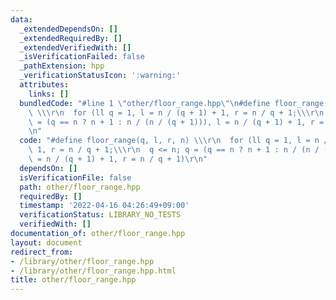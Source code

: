 ```yaml
---
data:
  _extendedDependsOn: []
  _extendedRequiredBy: []
  _extendedVerifiedWith: []
  _isVerificationFailed: false
  _pathExtension: hpp
  _verificationStatusIcon: ':warning:'
  attributes:
    links: []
  bundledCode: "#line 1 \"other/floor_range.hpp\"\n#define floor_range(q, l, r, n)\
    \ \\\r\n  for (ll q = 1, l = n / (q + 1) + 1, r = n / q + 1;\\\r\n  q <= n; q\
    \ = (q == n ? n + 1 : n / (n / (q + 1))), l = n / (q + 1) + 1, r = n / q + 1)\r\
    \n"
  code: "#define floor_range(q, l, r, n) \\\r\n  for (ll q = 1, l = n / (q + 1) +\
    \ 1, r = n / q + 1;\\\r\n  q <= n; q = (q == n ? n + 1 : n / (n / (q + 1))), l\
    \ = n / (q + 1) + 1, r = n / q + 1)\r\n"
  dependsOn: []
  isVerificationFile: false
  path: other/floor_range.hpp
  requiredBy: []
  timestamp: '2022-04-16 04:26:49+09:00'
  verificationStatus: LIBRARY_NO_TESTS
  verifiedWith: []
documentation_of: other/floor_range.hpp
layout: document
redirect_from:
- /library/other/floor_range.hpp
- /library/other/floor_range.hpp.html
title: other/floor_range.hpp
---
```

